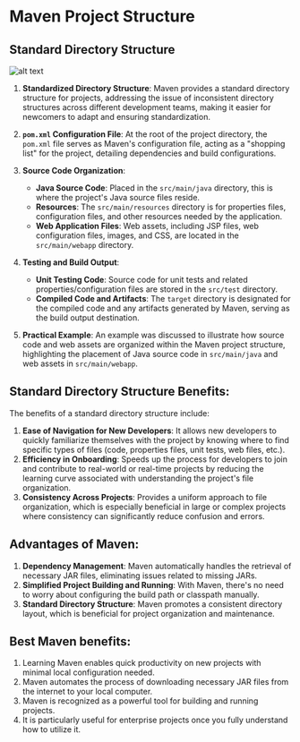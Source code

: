 # Maven Project Structure
## Standard Directory Structure
![alt text](<Screenshot from 2024-02-05 17-29-00.png>)
1. **Standardized Directory Structure**: Maven provides a standard directory structure for projects, addressing the issue of inconsistent directory structures across different development teams, making it easier for newcomers to adapt and ensuring standardization.

2. **`pom.xml` Configuration File**: At the root of the project directory, the `pom.xml` file serves as Maven's configuration file, acting as a "shopping list" for the project, detailing dependencies and build configurations.

3. **Source Code Organization**:
   - **Java Source Code**: Placed in the `src/main/java` directory, this is where the project's Java source files reside.
   - **Resources**: The `src/main/resources` directory is for properties files, configuration files, and other resources needed by the application.
   - **Web Application Files**: Web assets, including JSP files, web configuration files, images, and CSS, are located in the `src/main/webapp` directory.

4. **Testing and Build Output**:
   - **Unit Testing Code**: Source code for unit tests and related properties/configuration files are stored in the `src/test` directory.
   - **Compiled Code and Artifacts**: The `target` directory is designated for the compiled code and any artifacts generated by Maven, serving as the build output destination.

5. **Practical Example**: An example was discussed to illustrate how source code and web assets are organized within the Maven project structure, highlighting the placement of Java source code in `src/main/java` and web assets in `src/main/webapp`.

## Standard Directory Structure Benefits:
The benefits of a standard directory structure include:
1. **Ease of Navigation for New Developers**: It allows new developers to quickly familiarize themselves with the project by knowing where to find specific types of files (code, properties files, unit tests, web files, etc.).
2. **Efficiency in Onboarding**: Speeds up the process for developers to join and contribute to real-world or real-time projects by reducing the learning curve associated with understanding the project's file organization.
3. **Consistency Across Projects**: Provides a uniform approach to file organization, which is especially beneficial in large or complex projects where consistency can significantly reduce confusion and errors.

## Advantages of Maven:
1. **Dependency Management**: Maven automatically handles the retrieval of necessary JAR files, eliminating issues related to missing JARs.
2. **Simplified Project Building and Running**: With Maven, there's no need to worry about configuring the build path or classpath manually.
3. **Standard Directory Structure**: Maven promotes a consistent directory layout, which is beneficial for project organization and maintenance.


## Best Maven benefits:
1. Learning Maven enables quick productivity on new projects with minimal local configuration needed.
2. Maven automates the process of downloading necessary JAR files from the internet to your local computer.
3. Maven is recognized as a powerful tool for building and running projects.
4. It is particularly useful for enterprise projects once you fully understand how to utilize it.
